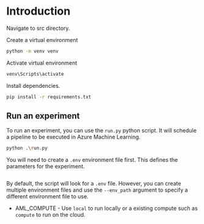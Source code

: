 # Introduction

Navigate to src directory.

Create a virtual environment

```bash
python -m venv venv
```

Activate virtual environment

```bash
venv\Scripts\activate
```

Install dependencies.

```bash
pip install -r requirements.txt
```

## Run an experiment

To run an experiment, you can use the `run.py` python script. It will schedule a pipeline to be executed in Azure Machine Learning.

```bash
python .\run.py
```

You will need to create a `.env` environment file first. This defines the parameters for the experiment.

```env

```

By default, the script will look for a `.env` file. However, you can create multiple environment files and use the `--env_path` argument to specify a different environment file to use.

* AML_COMPUTE - Use `local` to run locally or a existing compute such as `compute` to run on the cloud.
